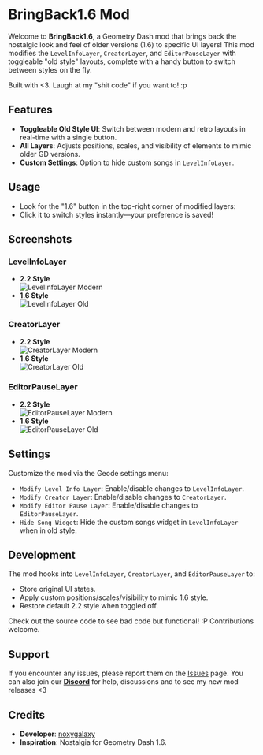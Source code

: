 # BringBack1.6 Mod

Welcome to **BringBack1.6**, a Geometry Dash mod that brings back the nostalgic look and feel of older versions (1.6) to specific UI layers! This mod modifies the `LevelInfoLayer`, `CreatorLayer`, and `EditorPauseLayer` with toggleable "old style" layouts, complete with a handy button to switch between styles on the fly.

Built with <3. Laugh at my "shit code" if you want to! :p


## Features

- **Toggleable Old Style UI**: Switch between modern and retro layouts in real-time with a single button.
- **All Layers**: Adjusts positions, scales, and visibility of elements to mimic older GD versions.
- **Custom Settings**: Option to hide custom songs in `LevelInfoLayer`.


## Usage

- Look for the "1.6" button in the top-right corner of modified layers:
- Click it to switch styles instantly—your preference is saved!


## Screenshots

### LevelInfoLayer
- **2.2 Style**  
  ![LevelInfoLayer Modern](https://raw.githubusercontent.com/noxygalaxy/bringback1.6/refs/heads/main/images/levelinfolayer_modern.png)
- **1.6 Style**  
  ![LevelInfoLayer Old](https://raw.githubusercontent.com/noxygalaxy/bringback1.6/refs/heads/main/images/levelinfolayer_old.png)

### CreatorLayer
- **2.2 Style**  
  ![CreatorLayer Modern](https://raw.githubusercontent.com/noxygalaxy/bringback1.6/refs/heads/main/images/creatorlayer_modern.png)
- **1.6 Style**  
  ![CreatorLayer Old](https://raw.githubusercontent.com/noxygalaxy/bringback1.6/refs/heads/main/images/creatorlayer_old.png)

### EditorPauseLayer
- **2.2 Style**  
  ![EditorPauseLayer Modern](https://raw.githubusercontent.com/noxygalaxy/bringback1.6/refs/heads/main/images/editorpauselayer_modern.png)
- **1.6 Style**  
  ![EditorPauseLayer Old](https://raw.githubusercontent.com/noxygalaxy/bringback1.6/refs/heads/main/images/editorpauselayer_old.png)

## Settings

Customize the mod via the Geode settings menu:
- `Modify Level Info Layer`: Enable/disable changes to `LevelInfoLayer`.
- `Modify Creator Layer`: Enable/disable changes to `CreatorLayer`.
- `Modify Editor Pause Layer`: Enable/disable changes to `EditorPauseLayer`.
- `Hide Song Widget`: Hide the custom songs widget in `LevelInfoLayer` when in old style.

## Development

The mod hooks into `LevelInfoLayer`, `CreatorLayer`, and `EditorPauseLayer` to:
- Store original UI states.
- Apply custom positions/scales/visibility to mimic 1.6 style.
- Restore default 2.2 style when toggled off.

Check out the source code to see bad code but functional! :P Contributions welcome.

## Support  
If you encounter any issues, please report them on the [Issues](https://github.com/noxygalaxy/bringback1.6/issues) page. You can also join our [**Discord**](https://discord.gg/yvvJW2z9zB) for help, discussions and to see my new mod releases <3  

## Credits

- **Developer**: [noxygalaxy](https://github.com/noxygalaxy)
- **Inspiration**: Nostalgia for Geometry Dash 1.6.
